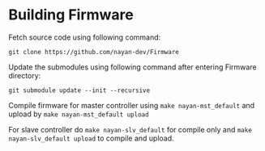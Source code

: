 # Building Firmware

Fetch source code using following command:

```
git clone https://github.com/nayan-dev/Firmware
```

Update the submodules using following command after entering Firmware directory:

```
git submodule update --init --recursive
```

Compile firmware for master controller using `make nayan-mst_default` and upload by `make nayan-mst_default upload`

For slave controller do `make nayan-slv_default` for compile only and `make nayan-slv_default upload` to compile and upload.